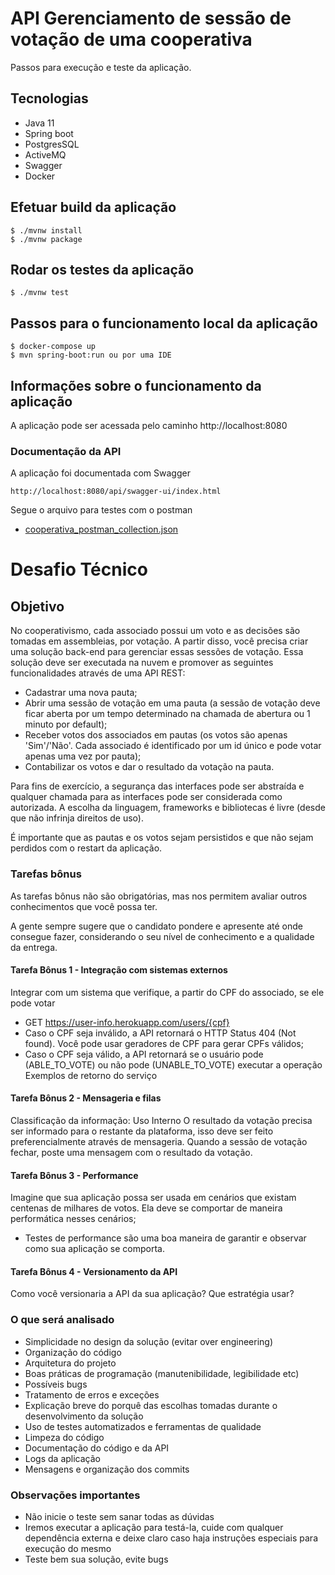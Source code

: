 # API Gerenciamento de sessão de votação de uma cooperativa 
Passos para execução e teste da aplicação.

## Tecnologias
- Java 11
- Spring boot
- PostgresSQL
- ActiveMQ
- Swagger
- Docker

## Efetuar build da aplicação
```shell script
$ ./mvnw install
$ ./mvnw package
```

## Rodar os testes da aplicação
```shell script
$ ./mvnw test
```

## Passos para o funcionamento local da aplicação
```shell script
$ docker-compose up
$ mvn spring-boot:run ou por uma IDE
```

## Informações sobre o funcionamento da aplicação
A aplicação pode ser acessada pelo caminho http://localhost:8080

### Documentação da API
A aplicação foi documentada com Swagger
```shell script
http://localhost:8080/api/swagger-ui/index.html
```
Segue o arquivo para testes com o postman
- [cooperativa_postman_collection.json](Cooperativa.postman_collection.json)

# Desafio Técnico
## Objetivo
No cooperativismo, cada associado possui um voto e as decisões são tomadas em assembleias, por votação. A partir disso, você precisa criar uma solução back-end para gerenciar essas sessões de votação. Essa solução deve ser executada na nuvem e promover as seguintes funcionalidades através de uma API REST:
- Cadastrar uma nova pauta;
- Abrir uma sessão de votação em uma pauta (a sessão de votação deve ficar aberta por um tempo determinado na chamada de abertura ou 1 minuto por default);
- Receber votos dos associados em pautas (os votos são apenas 'Sim'/'Não'. Cada associado é identificado por um id único e pode votar apenas uma vez por pauta);
- Contabilizar os votos e dar o resultado da votação na pauta.

Para fins de exercício, a segurança das interfaces pode ser abstraída e qualquer chamada para as interfaces pode ser considerada como autorizada. A escolha da linguagem, frameworks e bibliotecas é livre (desde que não infrinja direitos de uso).

É importante que as pautas e os votos sejam persistidos e que não sejam perdidos com o restart da aplicação.

### Tarefas bônus
As tarefas bônus não são obrigatórias, mas nos permitem avaliar outros conhecimentos que você possa ter.

A gente sempre sugere que o candidato pondere e apresente até onde consegue fazer, considerando o seu
nível de conhecimento e a qualidade da entrega.
#### Tarefa Bônus 1 - Integração com sistemas externos
Integrar com um sistema que verifique, a partir do CPF do associado, se ele pode votar
- GET https://user-info.herokuapp.com/users/{cpf}
- Caso o CPF seja inválido, a API retornará o HTTP Status 404 (Not found). Você pode usar geradores de CPF para gerar CPFs válidos;
- Caso o CPF seja válido, a API retornará se o usuário pode (ABLE_TO_VOTE) ou não pode (UNABLE_TO_VOTE) executar a operação
Exemplos de retorno do serviço

#### Tarefa Bônus 2 - Mensageria e filas
Classificação da informação: Uso Interno
O resultado da votação precisa ser informado para o restante da plataforma, isso deve ser feito preferencialmente através de mensageria. Quando a sessão de votação fechar, poste uma mensagem com o resultado da votação.

#### Tarefa Bônus 3 - Performance
Imagine que sua aplicação possa ser usada em cenários que existam centenas de milhares de votos. Ela deve se comportar de maneira performática nesses cenários;
- Testes de performance são uma boa maneira de garantir e observar como sua aplicação se comporta.

#### Tarefa Bônus 4 - Versionamento da API
Como você versionaria a API da sua aplicação? Que estratégia usar?

### O que será analisado
- Simplicidade no design da solução (evitar over engineering)
- Organização do código
- Arquitetura do projeto
- Boas práticas de programação (manutenibilidade, legibilidade etc)
- Possíveis bugs
- Tratamento de erros e exceções
- Explicação breve do porquê das escolhas tomadas durante o desenvolvimento da solução
- Uso de testes automatizados e ferramentas de qualidade
- Limpeza do código
- Documentação do código e da API
- Logs da aplicação
- Mensagens e organização dos commits

### Observações importantes
- Não inicie o teste sem sanar todas as dúvidas
- Iremos executar a aplicação para testá-la, cuide com qualquer dependência externa e deixe claro caso haja instruções especiais para execução do mesmo
- Teste bem sua solução, evite bugs
